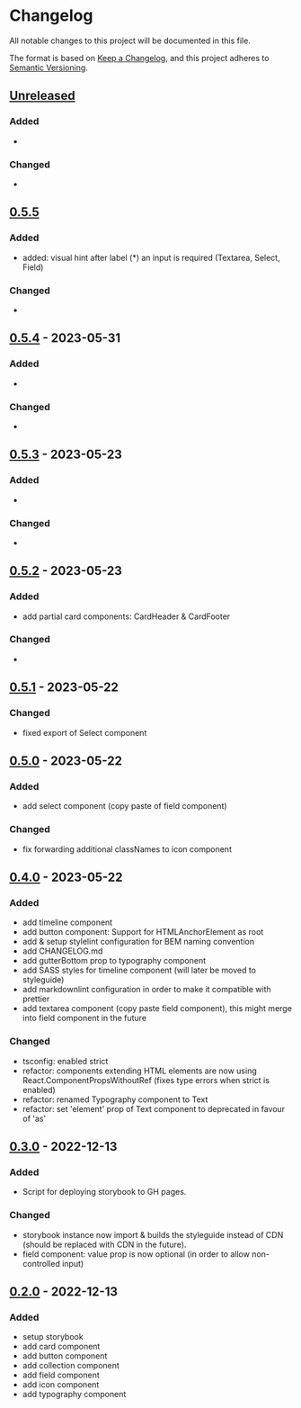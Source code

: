 # Changelog

All notable changes to this project will be documented in this file.

The format is based on [Keep a Changelog](https://keepachangelog.com/en/1.0.0/),
and this project adheres to [Semantic Versioning](https://semver.org/spec/v2.0.0.html).

## [Unreleased]

### Added

-

### Changed

-

## [0.5.5]

### Added

- added: visual hint after label (\*) an input is required (Textarea, Select, Field)

### Changed

-

## [0.5.4] - 2023-05-31

### Added

-

### Changed

-

## [0.5.3] - 2023-05-23

### Added

-

### Changed

-

## [0.5.2] - 2023-05-23

### Added

- add partial card components: CardHeader & CardFooter

### Changed

-

## [0.5.1] - 2023-05-22

### Changed

- fixed export of Select component

## [0.5.0] - 2023-05-22

### Added

- add select component (copy paste of field component)

### Changed

- fix forwarding additional classNames to icon component

## [0.4.0] - 2023-05-22

### Added

- add timeline component
- add button component: Support for HTMLAnchorElement as root
- add & setup stylelint configuration for BEM naming convention
- add CHANGELOG.md
- add gutterBottom prop to typography component
- add SASS styles for timeline component (will later be moved to styleguide)
- add markdownlint configuration in order to make it compatible with prettier
- add textarea component (copy paste field component), this might merge into field component in the future

### Changed

- tsconfig: enabled strict
- refactor: components extending HTML elements are now using React.ComponentPropsWithoutRef (fixes type errors when strict is enabled)
- refactor: renamed Typography component to Text
- refactor: set 'element' prop of Text component to deprecated in favour of 'as'

## [0.3.0] - 2022-12-13

### Added

- Script for deploying storybook to GH pages.

### Changed

- storybook instance now import & builds the styleguide instead of CDN (should be replaced with CDN in the future).
- field component: value prop is now optional (in order to allow non-controlled input)

## [0.2.0] - 2022-12-13

### Added

- setup storybook
- add card component
- add button component
- add collection component
- add field component
- add icon component
- add typography component

[unreleased]: https://github.com/helsingborg-stad/municipio-react-ui/compare/0.5.5...HEAD
[0.5.5]: https://github.com/helsingborg-stad/municipio-react-ui/compare/0.5.4...0.5.5
[0.5.4]: https://github.com/helsingborg-stad/municipio-react-ui/compare/0.5.3...0.5.4
[0.5.3]: https://github.com/helsingborg-stad/municipio-react-ui/compare/0.5.2...0.5.3
[0.5.2]: https://github.com/helsingborg-stad/municipio-react-ui/compare/0.5.1...0.5.2
[0.5.1]: https://github.com/helsingborg-stad/municipio-react-ui/compare/0.5.0...0.5.1
[0.5.0]: https://github.com/helsingborg-stad/municipio-react-ui/compare/0.4.0...0.5.0
[0.4.0]: https://github.com/helsingborg-stad/municipio-react-ui/compare/0.3.0...0.4.0
[0.3.0]: https://github.com/helsingborg-stad/municipio-react-ui/compare/0.2.0...0.3.0
[0.2.0]: https://github.com/helsingborg-stad/municipio-react-ui/compare/a3663b4506a451fad2ca1d42907f1decc4a08a58...0.2.0

